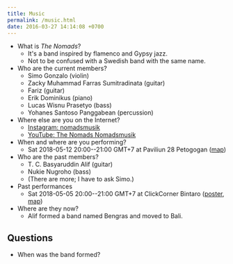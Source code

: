 ```yaml
---
title: Music
permalink: /music.html
date: 2016-03-27 14:14:08 +0700
---
```


- What is *The Nomads*?
    - It's a band inspired by flamenco and Gypsy jazz.
    - Not to be confused with a Swedish band with the same name.
- Who are the current members?
    - Simo Gonzalo (violin)
    - Zacky Muhammad Farras Sumitradinata (guitar)
    - Fariz (guitar)
    - Erik Dominikus (piano)
    - Lucas Wisnu Prasetyo (bass)
    - Yohanes Santoso Panggabean (percussion)
- Where else are you on the Internet?
    - [Instagram: nomadsmusik](https://www.instagram.com/nomadsmusik/)
    - [YouTube: The Nomads Nomadsmusik](https://www.youtube.com/channel/UC3cCX1U0hCPUhFZ01SrwSlA)
- When and where are you performing?
    - Sat 2018-05-12 20:00--21:00 GMT+7 at Paviliun 28 Petogogan ([map](https://www.google.com/maps/place/Paviliun+28/@-6.251401,106.7924393,17z/data=!3m1!4b1!4m5!3m4!1s0x2e69f10cd3d99ee5:0x3de3b73fed12028e!8m2!3d-6.251401!4d106.794628))
- Who are the past members?
    - T. C. Basyaruddin Alif (guitar)
    - Nukie Nugroho (bass)
    - (There are more; I have to ask Simo.)
- Past performances
    - Sat 2018-05-05 20:00--21:00 GMT+7 at ClickCorner Bintaro ([poster](https://www.instagram.com/p/BiYH5zFBLEa/),
    [map](https://www.google.com/maps/place/Clickcorner+Music+Caf%C3%A8/@-6.2939923,106.7044127,17z/data=!3m1!4b1!4m5!3m4!1s0x2e69fab6d71f8f4d:0x90ac96583308f7ba!8m2!3d-6.2939923!4d106.7066014))
- Where are they now?
    - Alif formed a band named Bengras and moved to Bali.

## Questions

- When was the band formed?
